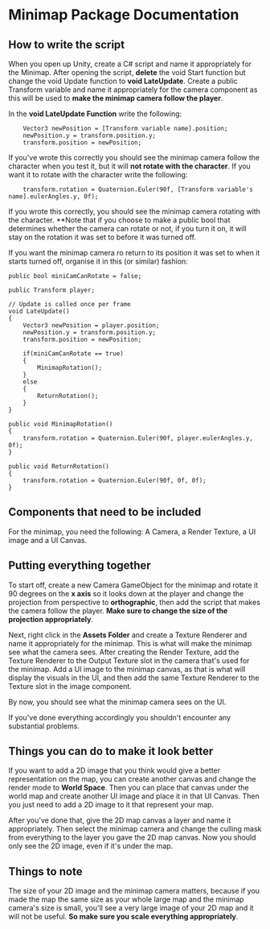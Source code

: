 # Minimap Package Documentation

## How to write the script

When you open up Unity, create a C# script and name it appropriately for the Minimap. After opening the script, **delete** the void Start function but change the void Update function to **void LateUpdate**. Create a public Transform variable and name it appropriately for the camera component as this will be used to **make the minimap camera follow the player**.

In the **void LateUpdate Function** write the following:

        Vector3 newPosition = [Transform variable name].position;
        newPosition.y = transform.position.y;
        transform.position = newPosition;

If you've wrote this correctly you should see the minimap camera follow the character when you test it, but it will **not rotate with the character**. If you want it to rotate with the character write the following:

        transform.rotation = Quaternion.Euler(90f, [Transform variable's name].eulerAngles.y, 0f);

If you wrote this correctly, you should see the minimap camera rotating with the character. **Note that if you choose to make a public bool that determines whether the camera can rotate or not, if you turn it on, it will stay on the rotation it was set to before it was turned off.

If you want the minimap camera ro return to its position it was set to when it starts turned off, organise it in this (or similar) fashion:

    public bool miniCamCanRotate = false;

    public Transform player;

    // Update is called once per frame
    void LateUpdate()
    {
        Vector3 newPosition = player.position;
        newPosition.y = transform.position.y;
        transform.position = newPosition;

        if(miniCamCanRotate == true)
        {
            MinimapRotation();
        }
        else
        {
            ReturnRotation();
        }
    }

    public void MinimapRotation()
    {
        transform.rotation = Quaternion.Euler(90f, player.eulerAngles.y, 0f);
    }

    public void ReturnRotation()
    {
        transform.rotation = Quaternion.Euler(90f, 0f, 0f);
    }

## Components that need to be included

For the minimap, you need the following: A Camera, a Render Texture, a UI image and a UI Canvas.

## Putting everything together

To start off, create a new Camera GameObject for the minimap and rotate it 90 degrees on the **x axis** so it looks down at the player and change the projection from perspective to **orthographic**, then add the script that makes the camera follow the player. **Make sure to change the size of the projection appropriately**.

Next, right click in the **Assets Folder** and create a Texture Renderer and name it appropriately for the minimap. This is what will make the minimap see what the camera sees. After creating the Render Texture, add the Texture Renderer to the Output Texture slot in the camera that's used for the minimap. Add a UI image to the minimap canvas, as that is what will display the visuals in the UI, and then add the same Texture Renderer to the Texture slot in the image component.

By now, you should see what the minimap camera sees on the UI.

If you've done everything accordingly you shouldn't encounter any substantial problems.

## Things you can do to make it look better

If you want to add a 2D image that you think would give a better representation on the map, you can create another canvas and change the render mode to **World Space**. Then you can place that canvas under the world map and create another UI image and place it in that UI Canvas. Then you just need to add a 2D image to it that represent your map.

After you've done that, give the 2D map canvas a layer and name it appropriately. Then select the minimap camera and change the culling mask from everything to the layer you gave the 2D map canvas. Now you should only see the 2D image, even if it's under the map.

## Things to note

The size of your 2D image and the minimap camera matters, because if you made the map the same size as your whole large map and the minimap camera's size is small, you'll see a very large image of your 2D map and it will not be useful. **So make sure you scale everything appropriately**.
